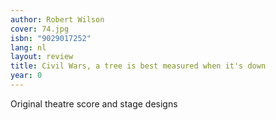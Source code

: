 ```yaml
---
author: Robert Wilson
cover: 74.jpg
isbn: "9029017252"
lang: nl
layout: review
title: Civil Wars, a tree is best measured when it's down
year: 0
---
```


Original theatre score and stage designs
